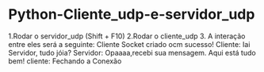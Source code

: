 # Python-Cliente_udp-e-servidor_udp

1.Rodar o servidor_udp (Shift + F10)
2.Rodar o cliente_udp
3. A interação entre eles será a seguinte:
      Cliente Socket criado ocm sucesso!
      Cliente: Iai Servidor, tudo jóia?
      Servidor: Opaaaa,recebi sua mensagem. Aqui está tudo bem!
      cliente: Fechando a Conexão
